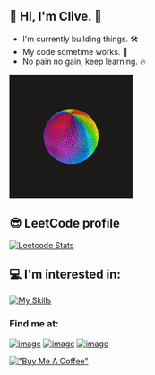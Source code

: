 ## :wave: Hi, I'm Clive. :wave:
- I'm currently building things. :hammer_and_wrench:    
- My code sometime works. :penguin:
- No pain no gain, keep learning. :fire:
<img src="https://github.com/CliveTran/CliveTran/blob/main/assets/cool-gif.gif">   

## 😎 LeetCode profile
[![Leetcode Stats](https://leetcard.jacoblin.cool/CliveTran)](https://leetcode.com/CliveTran)

## 💻 I'm interested in:
[![My Skills](https://skillicons.dev/icons?i=angular,aws,azure,bash,cs,css,dotnet,gcp,git,github,githubactions,grafana,html,js,kubernetes,linux,mongodb,mysql,nodejs,ps,postgres,powershell,react,sqlite,svelte,tailwind,ts,unity,vite,vscode,wasm,webpack&theme=dark)](https://skillicons.dev)
<br/>

### Find me at:
[![image](https://img.shields.io/badge/LinkedIn-0077B5?style=social&logo=linkedin)](https://www.linkedin.com/in/vinhnhan/)
[![image](https://img.shields.io/badge/Facebook-1877F2?style=social&logo=facebook)](https://www.facebook.com/smiling.icon/)
[![image](https://img.shields.io/badge/gmail-D14836?&style=social&logo=gmail)](mailto:tranvinhnhan.tech@mail.com?subject=From%20GitHub&body=Hello,%20Clive.%20Found%20you%20from%20GitHub.)

[!["Buy Me A Coffee"](https://www.buymeacoffee.com/assets/img/custom_images/yellow_img.png)](https://www.buymeacoffee.com/clivetran)
